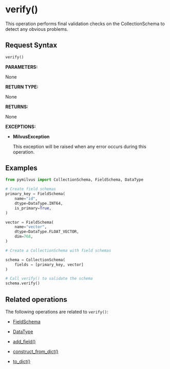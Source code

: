 # verify()

This operation performs final validation checks on the CollectionSchema to detect any obvious problems.

## Request Syntax

```python
verify()
```

**PARAMETERS:**

None

**RETURN TYPE:**

None

**RETURNS:**

None

**EXCEPTIONS:**

- **MilvusException**

    This exception will be raised when any error occurs during this operation.

## Examples

```python
from pymilvus import CollectionSchema, FieldSchema, DataType  

# Create field schemas
primary_key = FieldSchema(
    name="id",
    dtype=DataType.INT64,
    is_primary=True,
)

vector = FieldSchema(
    name="vector",
    dtype=DataType.FLOAT_VECTOR,
    dim=768,
)

# Create a CollectionSchema with field schemas

schema = CollectionSchema(
    fields = [primary_key, vector]
)

# Call verify() to validate the schema 
schema.verify()
```

## Related operations

The following operations are related to `verify()`:

- [FieldSchema](../FieldSchema/FieldSchema.md)

- [DataType](../../MilvusClient/Collections/DataType.md)

- [add_field()](add_field.md)

- [construct_from_dict()](construct_from_dict.md)

- [to_dict()](to_dict.md)


